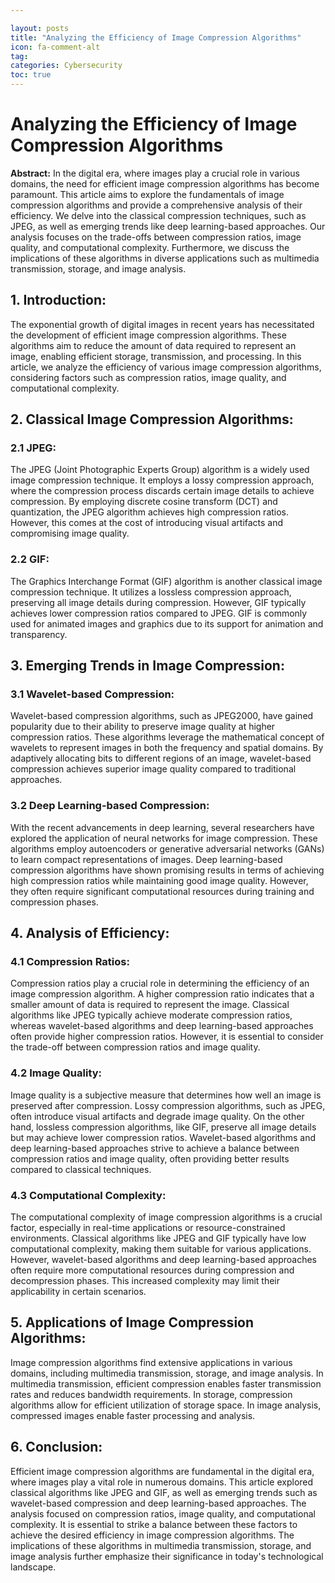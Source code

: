 ```yaml
---

layout: posts
title: "Analyzing the Efficiency of Image Compression Algorithms"
icon: fa-comment-alt
tag:      
categories: Cybersecurity
toc: true
---
```




# Analyzing the Efficiency of Image Compression Algorithms

**Abstract:**
In the digital era, where images play a crucial role in various domains, the need for efficient image compression algorithms has become paramount. This article aims to explore the fundamentals of image compression algorithms and provide a comprehensive analysis of their efficiency. We delve into the classical compression techniques, such as JPEG, as well as emerging trends like deep learning-based approaches. Our analysis focuses on the trade-offs between compression ratios, image quality, and computational complexity. Furthermore, we discuss the implications of these algorithms in diverse applications such as multimedia transmission, storage, and image analysis.

## 1. Introduction:
The exponential growth of digital images in recent years has necessitated the development of efficient image compression algorithms. These algorithms aim to reduce the amount of data required to represent an image, enabling efficient storage, transmission, and processing. In this article, we analyze the efficiency of various image compression algorithms, considering factors such as compression ratios, image quality, and computational complexity.

## 2. Classical Image Compression Algorithms:
### 2.1 JPEG:
The JPEG (Joint Photographic Experts Group) algorithm is a widely used image compression technique. It employs a lossy compression approach, where the compression process discards certain image details to achieve compression. By employing discrete cosine transform (DCT) and quantization, the JPEG algorithm achieves high compression ratios. However, this comes at the cost of introducing visual artifacts and compromising image quality.

### 2.2 GIF:
The Graphics Interchange Format (GIF) algorithm is another classical image compression technique. It utilizes a lossless compression approach, preserving all image details during compression. However, GIF typically achieves lower compression ratios compared to JPEG. GIF is commonly used for animated images and graphics due to its support for animation and transparency.

## 3. Emerging Trends in Image Compression:
### 3.1 Wavelet-based Compression:
Wavelet-based compression algorithms, such as JPEG2000, have gained popularity due to their ability to preserve image quality at higher compression ratios. These algorithms leverage the mathematical concept of wavelets to represent images in both the frequency and spatial domains. By adaptively allocating bits to different regions of an image, wavelet-based compression achieves superior image quality compared to traditional approaches.

### 3.2 Deep Learning-based Compression:
With the recent advancements in deep learning, several researchers have explored the application of neural networks for image compression. These algorithms employ autoencoders or generative adversarial networks (GANs) to learn compact representations of images. Deep learning-based compression algorithms have shown promising results in terms of achieving high compression ratios while maintaining good image quality. However, they often require significant computational resources during training and compression phases.

## 4. Analysis of Efficiency:
### 4.1 Compression Ratios:
Compression ratios play a crucial role in determining the efficiency of an image compression algorithm. A higher compression ratio indicates that a smaller amount of data is required to represent the image. Classical algorithms like JPEG typically achieve moderate compression ratios, whereas wavelet-based algorithms and deep learning-based approaches often provide higher compression ratios. However, it is essential to consider the trade-off between compression ratios and image quality.

### 4.2 Image Quality:
Image quality is a subjective measure that determines how well an image is preserved after compression. Lossy compression algorithms, such as JPEG, often introduce visual artifacts and degrade image quality. On the other hand, lossless compression algorithms, like GIF, preserve all image details but may achieve lower compression ratios. Wavelet-based algorithms and deep learning-based approaches strive to achieve a balance between compression ratios and image quality, often providing better results compared to classical techniques.

### 4.3 Computational Complexity:
The computational complexity of image compression algorithms is a crucial factor, especially in real-time applications or resource-constrained environments. Classical algorithms like JPEG and GIF typically have low computational complexity, making them suitable for various applications. However, wavelet-based algorithms and deep learning-based approaches often require more computational resources during compression and decompression phases. This increased complexity may limit their applicability in certain scenarios.

## 5. Applications of Image Compression Algorithms:
Image compression algorithms find extensive applications in various domains, including multimedia transmission, storage, and image analysis. In multimedia transmission, efficient compression enables faster transmission rates and reduces bandwidth requirements. In storage, compression algorithms allow for efficient utilization of storage space. In image analysis, compressed images enable faster processing and analysis.

## 6. Conclusion:
Efficient image compression algorithms are fundamental in the digital era, where images play a vital role in numerous domains. This article explored classical algorithms like JPEG and GIF, as well as emerging trends such as wavelet-based compression and deep learning-based approaches. The analysis focused on compression ratios, image quality, and computational complexity. It is essential to strike a balance between these factors to achieve the desired efficiency in image compression algorithms. The implications of these algorithms in multimedia transmission, storage, and image analysis further emphasize their significance in today's technological landscape.